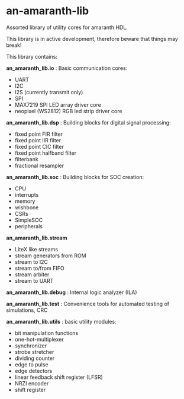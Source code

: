 # an-amaranth-lib
Assorted library of utility cores for amaranth HDL.

This library is in active development, therefore beware that things
may break!

This library contains:

**an_amaranth_lib.io**
: Basic communication cores:
  * UART
  * I2C
  * I2S (currently transmit only)
  * SPI
  * MAX7219 SPI LED array driver core
  * neopixel (WS2812) RGB led strip driver core

**an_amaranth_lib.dsp**
: Building blocks for digital signal processing:
  * fixed point FIR filter
  * fixed point IIR filter
  * fixed point CIC filter
  * fixed point halfband filter
  * filterbank
  * fractional resampler

**an_amaranth_lib.soc**
: Building blocks for SOC creation:
  * CPU
  * interrupts
  * memory
  * wishbone
  * CSRs
  * SimpleSOC
  * peripherals

**an_amaranth_lib.stream**
* LiteX like streams
* stream generators from ROM
* stream to I2C
* stream to/from FIFO
* stream arbiter
* stream to UART

**an_amaranth_lib.debug**
: Internal logic analyzer (ILA)

**an_amaranth_lib.test**
: Convenience tools for automated testing of simulations, CRC

**an_amaranth_lib.utils**
: basic utility modules:
  * bit manipulation functions
  * one-hot-multiplexer
  * synchronizer
  * strobe stretcher
  * dividing counter
  * edge to pulse
  * edge detectors
  * linear feedback shift register (LFSR)
  * NRZI encoder
  * shift register
